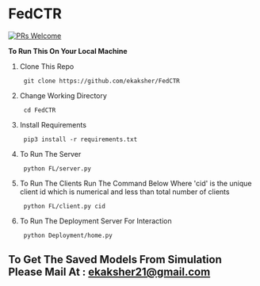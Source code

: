 # FedCTR
[![PRs Welcome](https://img.shields.io/badge/PRs-welcome-brightgreen.svg?style=flat-square)](http://makeapullrequest.com)


**To Run This On Your Local Machine**
1. Clone This Repo

        git clone https://github.com/ekaksher/FedCTR

2. Change Working Directory

        cd FedCTR
        
3. Install Requirements
    
        pip3 install -r requirements.txt
     
4. To Run The Server
  
        python FL/server.py

5. To Run The Clients Run The Command Below Where 'cid' is the unique client id which is numerical and less than total number of clients
        
        python FL/client.py cid

6. To Run The Deployment Server For Interaction 
        
        python Deployment/home.py

To Get The Saved Models From Simulation Please Mail At : ekaksher21@gmail.com
-----------------------------------------------------------------------------

